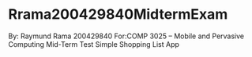 # Rrama200429840MidtermExam
By: Raymund Rama 200429840
For:COMP 3025 – Mobile and Pervasive Computing
    Mid-Term Test Simple Shopping List App 

